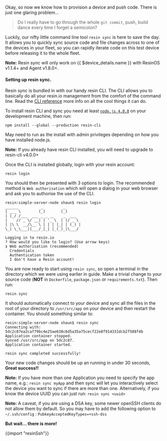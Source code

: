 Okay, so now we know how to provision a device and push code. There is just one glaring problem...
>Do I really have to go through the whole `git commit`, push, build dance every time I forget a semicolon?

Luckily, our nifty little command line tool `resin sync` is here to save the day. It allows you to quickly sync source code and file changes across to one of the devices in your fleet, so you can rapidly iterate code on this test device before releasing it to the whole fleet.

__Note:__ Resin sync will only work on {{ $device_details.name }} with ResinOS v1.1.4+
and Agent v1.8.0+.

#### Setting up resin sync.

Resin sync is bundled in with our handy resin CLI. The CLI allows you to basically do all your resin.io management from the comfort of the command line. Read the [CLI reference][cli-ref-link] more info on all the cool things it can do.

To install resin CLI and sync you need at least [`node.js 4.0.0`][nodejs-link] on your development machine, then run:
```
npm install --global --production resin-cli
```
May need to run as the install with admin privileges depending on how you have installed node.js.

__Note:__ If you already have resin CLI installed, you will need to upgrade to resin-cli v4.0.0+

Once the CLI is installed globally, login with your resin account:
```
resin login
```
You should then be presented with 3 options to login. The recommended method is `Web authorisation` which will open a dialog in your web browser and ask you to authorise the use of the CLI.
```
resin:simple-server-node shaun$ resin login
______          _         _
| ___ \        (_)       (_)
| |_/ /___  ___ _ _ __    _  ___
|    // _ \/ __| | '_ \  | |/ _ \
| |\ \  __/\__ \ | | | |_| | (_) |
\_| \_\___||___/_|_| |_(_)_|\___/

Logging in to resin.io
? How would you like to login? (Use arrow keys)
❯ Web authorisation (recommended)
  Credentials
  Authentication token
  I don't have a Resin account!
```
You are now ready to start using `resin sync`, so open a terminal in the directory which we were using earlier in guide. Make a trivial change to your source code (**NOT** in `Dockerfile`, `package.json` or `requirements.txt`). Then run:
```
resin sync
```
It should automatically connect to your device and sync all the files in the root of your directory to `/usr/src/app` on your device and then restart the container.
You should something similar to:
```
resin:simple-server-node shaun$ resin sync
Connecting with: 5dc2c87ea2caf79bc4e25ae638c6d5a35a75cecf22e8f914331dcb2f588f4b
Application container stopped.
Synced /usr/src/app on 5dc2c87.
Application container started.

resin sync completed successfully!
```
Your new code changes should be up an running in under 30 seconds, **Great success!!**

__Note:__ If you have more than one Application you need to specify the app name, e.g.: `resin sync myApp` and then sync will let you interactively select the device you want to sync if there are more than one. Alternatively, if you know the device UUID you can just run: `resin sync <uuid>`

__Note:__ A caveat, if you are using a DSA key, some newer openSSH clients do not allow them by default. So you may have to add the following option to `~/.ssh/config` : `PubkeyAcceptedKeyTypes=+ssh-dss`

**But wait... there is more!**

{{import "resinSsh"}}

[cli-ref-link]:/tools/cli/
[nodejs-link]:https://nodejs.org/en/
